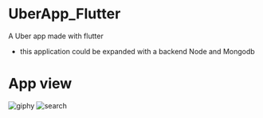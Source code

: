 # UberApp_Flutter
A Uber app made with flutter 

- this application could be expanded with a backend Node and Mongodb

# App view
![giphy](https://media.giphy.com/media/MwIGdJa1K5nXqywNXf/giphy.gif)
![search](https://media.giphy.com/media/AIY5hdwxalrgM39cJC/giphy.gif)
